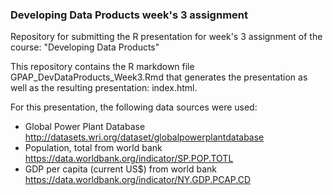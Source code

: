 ### Developing Data Products week's 3 assignment

Repository for submitting the R presentation for week's 3 assignment of the course: "Developing Data Products"

This repository contains the R markdown file GPAP_DevDataProducts_Week3.Rmd that generates the presentation as well as the resulting presentation: index.html.

For this presentation, the following data sources were used:

* Global Power Plant Database <http://datasets.wri.org/dataset/globalpowerplantdatabase>
* Population, total from world bank <https://data.worldbank.org/indicator/SP.POP.TOTL>
* GDP per capita (current US$) from world bank <https://data.worldbank.org/indicator/NY.GDP.PCAP.CD>

